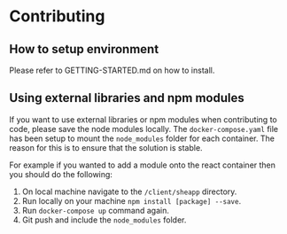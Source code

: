 # Contributing

## How to setup environment
Please refer to GETTING-STARTED.md on how to install.

## Using external libraries and npm modules
If you want to use external libraries or npm modules when contributing to code, please save the node modules locally. The `docker-compose.yaml` file has been setup to mount the `node_modules` folder for each container. The reason for this is to ensure that the solution is stable.<br>

For example if you wanted to add a module onto the react container then you should do the following:

1. On local machine navigate to the `/client/sheapp` directory.
2. Run locally on your machine `npm install [package] --save`.
3. Run `docker-compose up` command again.
4. Git push and include the `node_modules` folder.
